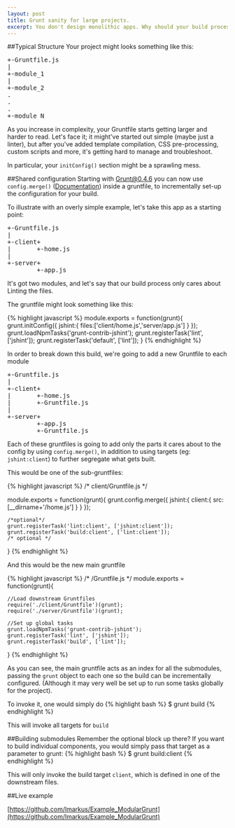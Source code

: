 ```yaml
---
layout: post
title: Grunt sanity for large projects.
excerpt: You don't design monolithic apps. Why should your build process be any different?
---
```


##Typical Structure
Your project might looks something like this:
<pre>
+-Gruntfile.js
|
+-module_1
|
+-module_2
.
.
.
+-module_N
</pre>

As you increase in complexity, your Gruntfile starts getting larger and harder to read. Let's face it; it might've started out simple
(maybe just a linter), but after you've added template compilation, CSS pre-processing, custom scripts and more, it's getting
hard to manage and troubleshoot.

In particular, your `initConfig()` section might be a sprawling mess.

##Shared configuration
Starting with Grunt@0.4.6 you can now use `config.merge()` ([Documentation](http://gruntjs.com/api/grunt.config#grunt.config.merge)) inside a gruntfile, to incrementally set-up the configuration for your build.

To illustrate with an overly simple example, let's take this app as a starting point:
<pre>
+-Gruntfile.js
|
+-client+
|       +-home.js
|
+-server+
        +-app.js
</pre>


It's got two modules, and let's say that our build process only cares about Linting the files.

The gruntfile might look something like this:

{% highlight javascript %}
module.exports = function(grunt){
    grunt.initConfig({
        jshint:{
            files:['client/home.js','server/app.js']
        }
    });
    grunt.loadNpmTasks('grunt-contrib-jshint');
    grunt.registerTask('lint', ['jshint']);
    grunt.registerTask('default', ['lint']);
}
{% endhighlight %}


In order to break down this build, we're going to add a new Gruntfile to each module

<pre>
+-Gruntfile.js
|
+-client+
|       +-home.js
|       +-Gruntfile.js
|
+-server+
        +-app.js
        +-Gruntfile.js
</pre>

Each of these gruntfiles is going to add only the parts it cares about to the config by using `config.merge()`, in addition to
using targets (eg: `jshint:client`) to further segregate what gets built.

This would be one of the sub-gruntfiles:

{% highlight javascript %}
/* client/Gruntfile.js */

module.exports = function(grunt){
    grunt.config.merge({
        jshint:{
            client:{
                src:[__dirname+'/home.js']
            }
        }
    });

    /*optional*/
    grunt.registerTask('lint:client', ['jshint:client']);
    grunt.registerTask('build:client', ['lint:client']);
    /* optional */
}
{% endhighlight %}

And this would be the new main gruntfile

{% highlight javascript %}
/* /Gruntfile.js */
module.exports = function(grunt){

    //Load downstream Gruntfiles
    require('./client/Gruntfile')(grunt);
    require('./server/Gruntfile')(grunt);

    //Set up global tasks
    grunt.loadNpmTasks('grunt-contrib-jshint');
    grunt.registerTask('lint', ['jshint']);
    grunt.registerTask('build', ['lint']);
}
{% endhighlight %}


As you can see, the main gruntfile acts as an index for all the submodules, passing the `grunt` object to each one so the
build can be incrementally configured. (Although it may very well be set up to run some tasks globally for the project).


To invoke it, one would simply do
{% highlight bash %}
$ grunt build
{% endhighlight %}

This will invoke all targets for `build`


##Building submodules
Remember the optional block up there?  If you want to build individual components, you would simply pass that
target as a parameter to grunt:
{% highlight bash %}
$ grunt build:client
{% endhighlight %}

This will only invoke the build target `client`, which is defined in one of the downstream files.

##Live example

[https://github.com/lmarkus/Example_ModularGrunt](https://github.com/lmarkus/Example_ModularGrunt)



